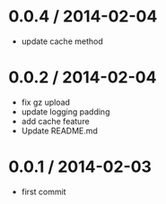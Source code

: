 
0.0.4 / 2014-02-04
==================

 * update cache method

0.0.2 / 2014-02-04
==================

 * fix gz upload
 * update logging padding
 * add cache feature
 * Update README.md

0.0.1 / 2014-02-03
==================

 * first commit

